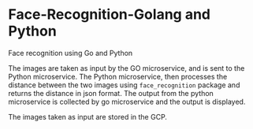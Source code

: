 # Face-Recognition-Golang and Python
Face recognition using Go and Python

The images are taken as input by the GO microservice, and is sent to the Python microservice. The Python microservice, then processes the distance between the two images using `face_recognition`
package and returns the distance in json format. The output from the python microservice is collected by go microservice and the output is displayed.

The images taken as input are stored in the GCP.
